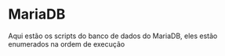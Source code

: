 # MariaDB
Aqui estão os scripts do banco de dados do MariaDB, eles estão enumerados na ordem de execução
